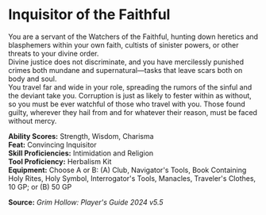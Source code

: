 # Inquisitor of the Faithful

You are a servant of the Watchers of the Faithful, hunting down heretics and blasphemers within your own faith, cultists of sinister powers, or other threats to your divine order.  
Divine justice does not discriminate, and you have mercilessly punished crimes both mundane and supernatural—tasks that leave scars both on body and soul.  
You travel far and wide in your role, spreading the rumors of the sinful and the deviant take you. Corruption is just as likely to fester within as without, so you must be ever watchful of those who travel with you. Those found guilty, wherever they hail from and for whatever their reason, must be faced without mercy.

**Ability Scores:** Strength, Wisdom, Charisma  
**Feat:** Convincing Inquisitor  
**Skill Proficiencies:** Intimidation and Religion  
**Tool Proficiency:** Herbalism Kit  
**Equipment:** Choose A or B: (A) Club, Navigator's Tools, Book Containing Holy Rites, Holy Symbol, Interrogator's Tools, Manacles, Traveler's Clothes, 10 GP; or (B) 50 GP



**Source:** *Grim Hollow: Player's Guide 2024 v5.5*